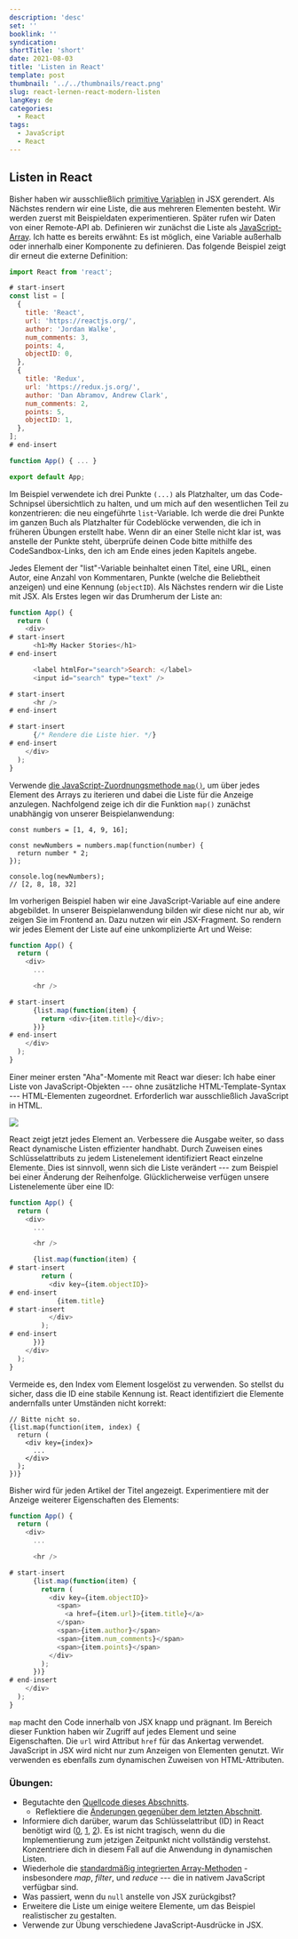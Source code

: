 ```yaml
---
description: 'desc'
set: ''
booklink: ''
syndication:
shortTitle: 'short'
date: 2021-08-03
title: 'Listen in React'
template: post
thumbnail: '../../thumbnails/react.png'
slug: react-lernen-react-modern-listen
langKey: de
categories:
  - React
tags:
  - JavaScript
  - React
---
```


## Listen in React

Bisher haben wir ausschließlich [primitive Variablen](https://developer.mozilla.org/de/docs/Web/JavaScript/Guide/Grammatik_und_Typen#Datentypen) in JSX gerendert. Als Nächstes rendern wir eine Liste, die aus mehreren Elementen besteht. Wir werden zuerst mit Beispieldaten experimentieren. Später rufen wir Daten von einer Remote-API ab. Definieren wir zunächst die Liste als [JavaScript-Array](https://developer.mozilla.org/de/docs/Web/JavaScript/Reference/Global_Objects/Array). Ich hatte es bereits erwähnt: Es ist möglich, eine Variable außerhalb oder innerhalb einer Komponente zu definieren. Das folgende Beispiel zeigt dir erneut die externe Definition:

```js
import React from 'react';

# start-insert
const list = [
  {
    title: 'React',
    url: 'https://reactjs.org/',
    author: 'Jordan Walke',
    num_comments: 3,
    points: 4,
    objectID: 0,
  },
  {
    title: 'Redux',
    url: 'https://redux.js.org/',
    author: 'Dan Abramov, Andrew Clark',
    num_comments: 2,
    points: 5,
    objectID: 1,
  },
];
# end-insert

function App() { ... }

export default App;
```

Im Beispiel verwendete ich drei Punkte `(...)` als Platzhalter, um das Code-Schnipsel übersichtlich zu halten, und um mich auf den wesentlichen Teil zu konzentrieren: die neu eingeführte `list`-Variable. Ich werde die drei Punkte im ganzen Buch als Platzhalter für Codeblöcke verwenden, die ich in früheren Übungen erstellt habe. Wenn dir an einer Stelle nicht klar ist, was anstelle der Punkte steht, überprüfe deinen Code bitte mithilfe des CodeSandbox-Links, den ich am Ende eines jeden Kapitels angebe.

Jedes Element der "list"-Variable beinhaltet einen Titel, eine URL, einen Autor, eine Anzahl von Kommentaren, Punkte (welche die Beliebtheit anzeigen) und eine Kennung (`objectID`). Als Nächstes rendern wir die Liste mit JSX. Als Erstes legen wir das Drumherum der Liste an:

```js
function App() {
  return (
    <div>
# start-insert
      <h1>My Hacker Stories</h1>
# end-insert

      <label htmlFor="search">Search: </label>
      <input id="search" type="text" />

# start-insert
      <hr />
# end-insert

# start-insert
      {/* Rendere die Liste hier. */}
# end-insert
    </div>
  );
}
```

Verwende [die JavaScript-Zuordnungsmethode `map()`](https://developer.mozilla.org/de/docs/Web/JavaScript/Reference/Global_Objects/Array/map), um über jedes Element des Arrays zu iterieren und dabei die Liste für die Anzeige anzulegen. Nachfolgend zeige ich dir die Funktion `map()` zunächst unabhängig von unserer Beispielanwendung:

```
const numbers = [1, 4, 9, 16];

const newNumbers = numbers.map(function(number) {
  return number * 2;
});

console.log(newNumbers);
// [2, 8, 18, 32]
```

Im vorherigen Beispiel haben wir eine JavaScript-Variable auf eine andere abgebildet. In unserer Beispielanwendung bilden wir diese nicht nur ab, wir zeigen Sie im Frontend an. Dazu nutzen wir ein JSX-Fragment. So rendern wir jedes Element der Liste auf eine unkomplizierte Art und Weise:

```js
function App() {
  return (
    <div>
      ...

      <hr />

# start-insert
      {list.map(function(item) {
        return <div>{item.title}</div>;
      })}
# end-insert
    </div>
  );
}
```

Einer meiner ersten "Aha"-Momente mit React war dieser: Ich habe einer Liste von JavaScript-Objekten --- ohne zusätzliche HTML-Template-Syntax --- HTML-Elementen zugeordnet. Erforderlich war ausschließlich JavaScript in HTML.

![](../images/jsx-mapping.png)

React zeigt jetzt jedes Element an. Verbessere die Ausgabe weiter, so dass React dynamische Listen effizienter handhabt. Durch Zuweisen eines Schlüsselattributs zu jedem Listenelement identifiziert React einzelne Elemente. Dies ist sinnvoll, wenn sich die Liste verändert --- zum Beispiel bei einer Änderung der Reihenfolge. Glücklicherweise verfügen unsere Listenelemente über eine ID:

```js
function App() {
  return (
    <div>
      ...

      <hr />

      {list.map(function(item) {
# start-insert
        return (
          <div key={item.objectID}>
# end-insert
            {item.title}
# start-insert
          </div>
        );
# end-insert
      })}
    </div>
  );
}
```

Vermeide es, den Index vom Element losgelöst zu verwenden. So stellst du sicher, dass die ID eine stabile Kennung ist. React identifiziert die Elemente andernfalls unter Umständen nicht korrekt:

```
// Bitte nicht so.
{list.map(function(item, index) {
  return (
    <div key={index}>
      ...
    </div>
  );
})}
```

Bisher wird für jeden Artikel der Titel angezeigt. Experimentiere mit der Anzeige weiterer Eigenschaften des Elements:

```js
function App() {
  return (
    <div>
      ...

      <hr />

# start-insert
      {list.map(function(item) {
        return (
          <div key={item.objectID}>
            <span>
              <a href={item.url}>{item.title}</a>
            </span>
            <span>{item.author}</span>
            <span>{item.num_comments}</span>
            <span>{item.points}</span>
          </div>
        );
      })}
# end-insert
    </div>
  );
}
```

`map` macht den Code innerhalb von JSX knapp und prägnant. Im Bereich dieser Funktion haben wir Zugriff auf jedes Element und seine Eigenschaften. Die `url` wird Attribut `href` für das Ankertag verwendet. JavaScript in JSX wird nicht nur zum Anzeigen von Elementen genutzt. Wir verwenden es ebenfalls zum dynamischen Zuweisen von HTML-Attributen.

### Übungen:

* Begutachte den [Quellcode dieses Abschnitts](https://codesandbox.io/s/github/the-road-to-learn-react/hacker-stories/tree/hs/Lists-in-React).
  * Reflektiere die [Änderungen gegenüber dem letzten Abschnitt](https://github.com/the-road-to-learn-react/hacker-stories/compare/hs/React-JSX...hs/Lists-in-React?expand=1).
* Informiere dich darüber, warum das Schlüsselattribut (ID) in React benötigt wird ([0](https://dev.to/jtonzing/the-significance-of-react-keys---a-visual-explanation--56l7), [1](https://www.robinwieruch.de/react-list-key), [2](https://reactjs.org/docs/lists-and-keys.html)). Es ist nicht tragisch, wenn du die Implementierung zum jetzigen Zeitpunkt nicht vollständig verstehst. Konzentriere dich in diesem Fall auf die Anwendung in dynamischen Listen.
* Wiederhole die [standardmäßig integrierten Array-Methoden](https://developer.mozilla.org/de/docs/Web/JavaScript/Reference/Global_Objects/Array/) - insbesondere *map*, *filter*, und *reduce* --- die in nativem JavaScript verfügbar sind.
* Was passiert, wenn du `null` anstelle von JSX zurückgibst?
* Erweitere die Liste um einige weitere Elemente, um das Beispiel realistischer zu gestalten.
* Verwende zur Übung verschiedene JavaScript-Ausdrücke in JSX.
<img src="https://vg01.met.vgwort.de/na/285801ec0fa441fa866eddc828f7ff70" width="1" height="1" alt="">